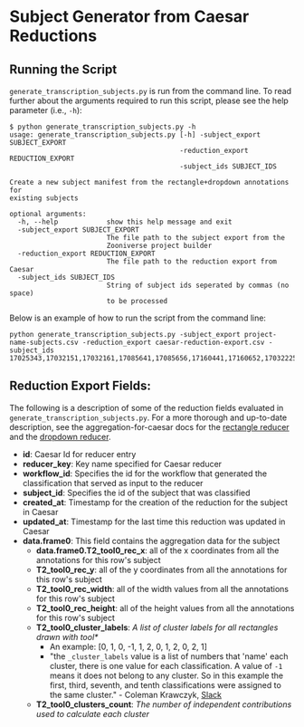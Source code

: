 # Subject Generator from Caesar Reductions

## Running the Script

`generate_transcription_subjects.py` is run from the command line. To read further about the arguments required to run this script, please see the help parameter (i.e., `-h`):

```
$ python generate_transcription_subjects.py -h
usage: generate_transcription_subjects.py [-h] -subject_export SUBJECT_EXPORT
                                          -reduction_export REDUCTION_EXPORT
                                          -subject_ids SUBJECT_IDS

Create a new subject manifest from the rectangle+dropdown annotations for
existing subjects

optional arguments:
  -h, --help            show this help message and exit
  -subject_export SUBJECT_EXPORT
                        The file path to the subject export from the
                        Zooniverse project builder
  -reduction_export REDUCTION_EXPORT
                        The file path to the reduction export from Caesar
  -subject_ids SUBJECT_IDS
                        String of subject ids seperated by commas (no space)
                        to be processed
```

Below is an example of how to run the script from the command line:

```
python generate_transcription_subjects.py -subject_export project-name-subjects.csv -reduction_export caesar-reduction-export.csv -subject_ids 17025343,17032151,17032161,17085641,17085656,17160441,17160652,17032225
```

## Reduction Export Fields:
The following is a description of some of the reduction fields evaluated in `generate_transcription_subjects.py`. For a more thorough and up-to-date description, see the aggregation-for-caesar docs for the [rectangle reducer](https://aggregation-caesar.zooniverse.org/reducers.html#rectangle-reducer) and the [dropdown reducer](https://aggregation-caesar.zooniverse.org/reducers.html#dropdown-reducer).

 - **id**: Caesar Id for reducer entry
 - **reducer_key**: Key name specified for Caesar reducer
 - **workflow_id**: Specifies the id for the workflow that generated the classification that served as input to the reducer
 - **subject_id**: Specifies the id of the subject that was classified
 - **created_at**: Timestamp for the creation of the reduction for the subject in Caesar
 - **updated_at**: Timestamp for the last time this reduction was updated in Caesar
 - **data.frame0**: This field contains the aggregation data for the subject
    - **data.frame0.T2_tool0_rec_x**: all of the x coordinates from all the annotations for this row's subject
    - **T2_tool0_rec_y**: all of the y coordinates from all the annotations for this row's subject
    - **T2_tool0_rec_width**: all of the width values from all the annotations for this row's subject
    - **T2_tool0_rec_height**: all of the height values from all the annotations for this row's subject
    - **T2_tool0_cluster_labels**: _A list of cluster labels for all rectangles drawn with tool*_
        - An example: [0, 1, 0, -1, 1, 2, 0, 1, 2, 0, 2, 1]
        - "the `_cluster_labels` value is a list of numbers that 'name' each cluster, 
        there is one value for each classification.  A value of `-1` means it does not belong to any cluster.
        So in this example the first, third, seventh, and tenth classifications were assigned to the same cluster." - Coleman Krawczyk, [Slack](https://zooniverse.slack.com/archives/C5DMXTVQC/p1518020423000269?thread_ts=1517933068.000918&cid=C5DMXTVQC) 
    - **T2_tool0_clusters_count**: _The number of independent contributions used to calculate each cluster_
